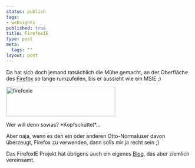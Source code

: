 ```yaml
--- 
status: publish
tags: 
- websights
published: true
title: FirefoxIE
type: post
meta: 
  tags: ""
layout: post
---
```

<p>Da hat sich doch jemand tatsächlich die Mühe gemacht, an der Oberfläche des <a target="_BLANK" href="http://www.getfirefox.com" title="http://www.getfirefox.com" onmouseover="window.status='http://www.getfirefox.com';return true;" onmouseout="window.status='';return true;">Firefox</a> so lange rumzufeilen, bis er aussieht wie ein MSIE ;)</p>

<p><a href="http://www.firefoxie.net" title="http://www.firefoxie.net" onmouseover="window.status='http://www.firefoxie.net';return true;" onmouseout="window.status='';return true;" target="_blank"><img alt="firefoxie" src="http://www.firefoxie.net/logos/firefoxie11.png" width="296" height="80" border="0"/></a></p>

<p>Wer will denn sowas? *Kopfschüttel*...</p>

<p>Aber naja, wenn es den ein oder anderen Otto-Normaluser davon überzeugt, Firefox zu verwenden, dann solls mir ja recht sein ;)</p>

<p>Das FirefoxIE Projekt hat übrigens auch ein eigenes <a target="_BLANK" href="http://firefoxie.blogspot.com/" title="http://firefoxie.blogspot.com/" onmouseover="window.status='http://firefoxie.blogspot.com/';return true;" onmouseout="window.status='';return true;">Blog</a>, das aber ziemlich vereinsamt.</p>


<!--adsense-->
